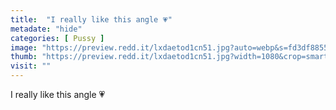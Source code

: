 ```yaml
---
title:  "I really like this angle 💗"
metadate: "hide"
categories: [ Pussy ]
image: "https://preview.redd.it/lxdaetod1cn51.jpg?auto=webp&s=fd3df8855954b85920aadea2b06e58d5b2e1618e"
thumb: "https://preview.redd.it/lxdaetod1cn51.jpg?width=1080&crop=smart&auto=webp&s=f17bb4cd5d0b470c40ac169469ca44162d75d517"
visit: ""
---
```

I really like this angle 💗
